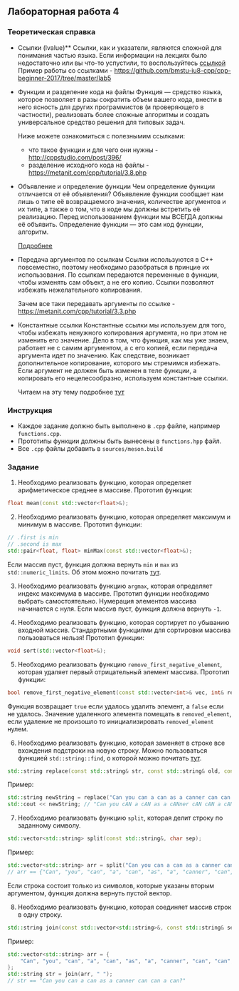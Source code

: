 ## Лабораторная работа 4

### Теоретическая справка
- Ссылки (lvalue)**
  Ссылки, как и указатели, являются сложной для понимания частью языка.
  Если информации на лекциях было недостаточно или вы что-то успустили, то воспользуйтесь
  [ссылкой](http://cppstudio.com/post/429/)
  Пример работы со сcылками - https://github.com/bmstu-iu8-cpp/cpp-beginner-2017/tree/master/lab5

- Функции и разделение кода на файлы
  Функция — средство языка, которое позволяет в разы сократить объем вашего кода, внести в него
  ясность для других программистов (и проверяющего в частности), реализовать более сложные
  алгоритмы и создать универсальное средство решения для типовых задач.

  Ниже можете ознакомиться с полезнымим ссылками:
  - что такое функции и для чего они нужны - http://cppstudio.com/post/396/
  - разделение исходного кода на файлы - https://metanit.com/cpp/tutorial/3.8.php

- Объявление и определение функции
  Чем определение функции отличается от её объявления? Объявление функции сообщает нам лишь о типе
  её возвращаемого значения, количеcтве аргументов и их типе, а также о том, что в коде мы должны
  встретить её реализацию. Перед использованием функции мы ВСЕГДА должны её объявить. Определение
  функции — это сам код функции, алгоритм.
  
  [Подробнее](https://metanit.com/cpp/tutorial/3.1.php)

- Передача аргументов по ссылкам
  Ссылки используются в С++ повсеместно, поэтому необходимо разобраться в принцие их использования.
  По ссылкам передаются переменные в функции, чтобы изменять сам объект, а не его копию. Ссылки
  позволяют избежать нежелательного копирования.
  
  Зачем все таки передавать аргументы по ссылке - https://metanit.com/cpp/tutorial/3.3.php

- Константные ссылки
  Константные ссылки мы используем для того, чтобы избежать ненужного копирования аргумента, но при
  этом не изменить его значение. Дело в том, что функция, как мы уже знаем, работает не с самим
  аргументом, а с его копией, если передача аргумента идет по значению. Как следствие, возникает
  дополнительное копирование, которого мы стремимся избежать. Если аргумент не должен быть изменен в
  теле функции, а копировать его нецелесообразно, используем константные ссылки.
  
  Читаем на эту тему подробнее [тут](http://alenacpp.blogspot.com/2005/09/const-1.html)

### Инструкция
- Каждое задание должно быть выполнено в `.cpp` файле, например `functions.cpp`.
- Прототипы функции должны быть вынесены в `functions.hpp` файл.
- Все `.cpp` файлы добавить в `sources/meson.build`

### Задание
1. Необходимо реализовать функцию, которая определяет арифметическое среднее в массиве.
Прототип функции:
```cpp
float mean(const std::vector<float>&);
```

2. Необходимо реализовать функцию, которая определяет максимум и минимум в массиве. 
Прототип функции:
```cpp
// .first is min
// .second is max
std::pair<float, float> minMax(const std::vector<float>&);
```
Если массив пуст, функция должна вернуть `min` и `max` из `std::numeric_limits`.
Об этом можно почитать [тут](https://en.cppreference.com/w/cpp/types/numeric_limits).

3. Необходимо реализовать функцию `argmax`, которая определяет индекс максимума в массиве. 
Прототип функции необходимо выбрать самостоятельно.
Нумерация элементов массива начинается с нуля.
Если массив пуст, функция должна вернуть `-1`.

4. Необходимо реализовать функцию, которая сортирует по убыванию входной массив.
Стандартными функциями для сортировки массива пользоваться нельзя!
Прототип функции:
```cpp
void sort(std::vector<float>&);
```

5. Необходимо реализовать функцию `remove_first_negative_element`, которая удаляет первый
   отрицательный элемент массива.
Прототип функции:
```cpp
bool remove_first_negative_element(const std::vector<int>& vec, int& removed_element);
```
Функция возвращает `true` если удалось удалить элемент, а `false` если не удалось.
Значение удаленного элемента помещать в `removed_element`, если удаление не произошло то
инициализировать `removed_element` нулем.

6. Необходимо реализовать функцию, которая заменяет в строке все вхождения подстроки на новую строку.
Можно пользоваться функцией `std::string::find`, о которой можно почитать
[тут](https://ru.cppreference.com/w/cpp/string/basic_string/find).
```cpp
std::string replace(const std::string& str, const std::string& old, const std::string& new_string);
```
Пример:
```cpp
std::string newString = replace("Can you can a can as a canner can can a can?", "can", "cAN");
std::cout << newString; // "Can you cAN a cAN as a cANner cAN cAN a cAN?"
```

7. Необходимо реализовать функцию `split`, которая делит строку по заданному символу.
```cpp
std::vector<std::string> split(const std::string&, char sep);
```
Пример:
```cpp
std::vector<std::string> arr = split("Can you can a can as a canner can can a can?", ' ');
// arr == {"Can", "you", "can", "a", "can", "as", "a", "canner", "can", "can", "a", "can?"};
```
Если строка состоит только из символов, которые указаны вторым аргументом, функция должна вернуть
пустой вектор.

8. Необходимо реализовать функцию, которая соединяет массив строк в одну строку.
```cpp
std::string join(const std::vector<std::string>&, const std::string& sep);
```
Пример:
```cpp
std::vector<std::string> arr = {
    "Can", "you", "can", "a", "can", "as", "a", "canner", "can", "can", "a", "can?"
};
std::string str = join(arr, " ");
// str == "Can you can a can as a canner can can a can?"
```
